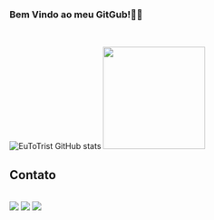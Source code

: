 ### Bem Vindo ao meu GitGub!👨‍💻

<div style="display: inline_block"><br>

![EuToTrist GitHub stats](https://github-readme-stats.vercel.app/api?username=EuToTrist&show_icons=true&theme=dark)
<img height="180em" src="https://github-readme-stats.vercel.app/api/top-langs/?username=EuToTrist&layout=compact&langs_count=7&theme=dark"/>

<!-- ![Top Langs](https://github-readme-stats.vercel.app/api/top-langs/?username=EuToTrist&layout=compact) -->

</div>

 ## Contato

<div>
<br>
 <a href="" target="_blank"><img src="https://img.shields.io/badge/Discord-7289DA?style=for-the-badge&logo=discord&logoColor=white" target="_blank"></a> 
  <a href ="mailto:arthurwillyams.dev@gmail.com"><img src="https://img.shields.io/badge/-Gmail-%23333?style=for-the-badge&logo=gmail&logoColor=white" target="_blank"></a>
  <a href="https://www.linkedin.com/in/arthur-willyams-938659247/" target="_blank"><img src="https://img.shields.io/badge/-LinkedIn-%230077B5?style=for-the-badge&logo=linkedin&logoColor=white" target="_blank"></a>
  
</div>

<!--![snake gif](https://github.com/EuToTrist/EuToTrist/blob/output/github-contribution-grid-snake.svg) -->
